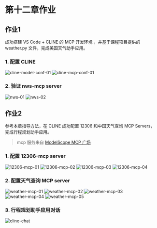 # 第十二章作业

## 作业1

成功搭建 VS Code + CLINE 的 MCP 开发环境 ，并基于课程项目提供的 weather.py 文件，完成美国天气助手应用。

### 1. 配置 CLINE

![cline-model-conf-01](images/cline-model-conf-01.jpg)
![cline-mcp-conf-01](images/cline-mcp-conf-01.jpg)

### 2. 验证 nws-mcp server

![nws-01](images/nws-01.jpg)
![nws-02](images/nws-02.jpg)

## 作业2

参考本章指导方法，在 CLINE 成功配置 12306 和中国天气查询 MCP Servers，完成行程规划助手应用。
> mcp 服务来自 [ModelScope MCP 广场](https://modelscope.cn/mcp)

### 1. 配置 12306-mcp server

![12306-mcp-01](images/12306-mcp-01.jpg)
![12306-mcp-02](images/12306-mcp-02.jpg)
![12306-mcp-03](images/12306-mcp-03.jpg)
![12306-mcp-04](images/12306-mcp-04.jpg)

### 2. 配置天气查询 MCP server

![weather-mcp-01](images/weather-mcp-01.jpg)
![weather-mcp-02](images/weather-mcp-02.jpg)
![weather-mcp-03](images/weather-mcp-03.jpg)
![weather-mcp-04](images/weather-mcp-04.jpg)
![weather-mcp-05](images/weather-mcp-05.jpg)

### 3. 行程规划助手应用对话

![cline-chat](images/cline-chat.jpg)
